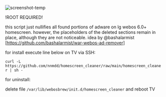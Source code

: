 ![screenshot-temp](https://github.com/nnmdd/homescreen_cleaner/assets/97770937/64e6bf65-1ee5-44cf-89e1-eac8c6076deb)

!ROOT REQUIRED!

this script just nullifies all found portions of adware on lg webos 6.0+ homescreen.
however, the placeholders of the deleted sections remain in place, although they are not noticeable.
idea by @bashalarmist [https://github.com/bashalarmist/war-webos-ad-remover]

for install execute line below on TV via SSH:

```curl -L https://github.com/nnmdd/homescreen_cleaner/raw/main/homescreen_cleaner | sh -```

for uninstall:

delete file ```/var/lib/webosbrew/init.d/homescreen_cleaner```  and reboot TV

